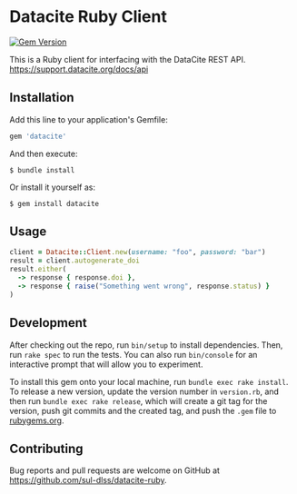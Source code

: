 # Datacite Ruby Client

[![Gem Version](https://badge.fury.io/rb/datacite.svg)](https://badge.fury.io/rb/datacite)

This is a Ruby client for interfacing with the DataCite REST API. https://support.datacite.org/docs/api

## Installation

Add this line to your application's Gemfile:

```ruby
gem 'datacite'
```

And then execute:

    $ bundle install

Or install it yourself as:

    $ gem install datacite

## Usage

```ruby
client = Datacite::Client.new(username: "foo", password: "bar")
result = client.autogenerate_doi
result.either(
  -> response { response.doi },
  -> response { raise("Something went wrong", response.status) }
)
```

## Development

After checking out the repo, run `bin/setup` to install dependencies. Then, run `rake spec` to run the tests. You can also run `bin/console` for an interactive prompt that will allow you to experiment.

To install this gem onto your local machine, run `bundle exec rake install`. To release a new version, update the version number in `version.rb`, and then run `bundle exec rake release`, which will create a git tag for the version, push git commits and the created tag, and push the `.gem` file to [rubygems.org](https://rubygems.org).

## Contributing

Bug reports and pull requests are welcome on GitHub at https://github.com/sul-dlss/datacite-ruby.
